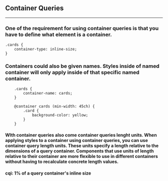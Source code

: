 ## Container Queries
___

### One of the requirement for using container queries is that you have to define what element is a container.
```
.cards {
    container-type: inline-size;
}
```
### Containers could also be given names. Styles inside of named container will only apply inside of that specific named container.
```
    .cards {
        container-name: cards;
    }

    @container cards (min-width: 45ch) {
        .card {
            background-color: yellow;
        }
    }
```

#### WIth container queries also come container queries lenght units. When applying styles to a container using container queries, you can use container query length units. These units specify a length relative to the dimensions of a query container. Components that use units of length relative to their container are more flexible to use in different containers without having to recalculate concrete length values.
#### cqi: 1% of a query container's inline size